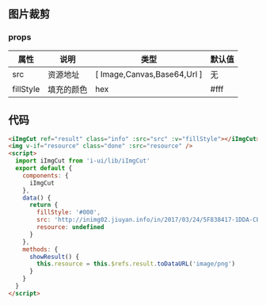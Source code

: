 ## 图片裁剪
<template>
  <iImgCut ref="result" class="info" :src="src" :fillStyle="fillStyle"></iImgCut>
  <iImgCut ref="result1" class="info1" :src="src" :fillStyle="fillStyle">
     <div class="mask"></div>
  </iImgCut>
  <img v-if="resource" class="done" :src="resource" />
  <img v-if="resource1" class="done" :src="resource1" />
<br />
<i-button type="primary">选择图片 
   <iImgUpload @done="addImg" />
</i-button>
<i-button type="primary" @click="showResult">查看结果</i-button>
</template>
<style lang="scss">
  .info {
    transform: translate(0,-100px);
    width: 300px;
    height: 300px;
    display:inline-block;
    canvas {
      width: 100%;
      height: 100%;
    }
  }
  .info1 {
    margin: 100px 0;
    width: 300px;
    height: 100px;
    display:inline-block;
    position: relative;
    canvas {
      transform: translate(0,-100px);
      width: 300px;
      height: 300px;
      pointer-events: none;
    }
    .mask {
      transform: translate(0,-100px);
      position: absolute;
      left: 0;
      top: 0;
      width: 300px;
      height: 300px;
      border: 100px solid rgba(0,0,0,.4);
      border-left: none;
      border-right: none;
      box-sizing: border-box;
      pointer-events: none;
    }
  }
  .done {
    border: 1px solid #000;
  }
</style>
<script>
  import iImgCut from 'i-ui/lib/iImgCut'
  import iImgUpload from 'i-ui/lib/iImgUpload'
  export default {
    components: {
      iImgUpload,
      iImgCut
    },
    data() {
      return {
        fillStyle: '#fff',
        src: undefined,
        resource: undefined,
        resource1: undefined
      }
    },
    methods: {
      addImg (file) {
        this.src = file.toDataURL('image/png')
      },
      showResult() {
        this.resource = this.$refs.result.toDataURL('image/png')
        this.resource1 = this.$refs.result1.toDataURL('image/png')
      }
    }
  }
</script>

### props
 |属性 | 说明 | 类型 | 默认值 |
 |---  | --- | ---  | --- |
 |src  | 资源地址  | [ Image,Canvas,Base64,Url ] | 无 |
 |fillStyle  | 填充的颜色  | hex | #fff  |

## 代码
```html
<iImgCut ref="result" class="info" :src="src" :v="fillStyle"></iImgCut>
<img v-if="resource" class="done" :src="resource" />
<script>
  import iImgCut from 'i-ui/lib/iImgCut'
  export default {
    components: {
      iImgCut
    },
    data() {
      return {
        fillStyle: '#000',
        src: 'http://inimg02.jiuyan.info/in/2017/03/24/5F838417-1DDA-CE2A-14A6-7A0D0247301C-1wGMzYZ.jpg',
        resource: undefined
      }
    },
    methods: {
      showResult() {
        this.resource = this.$refs.result.toDataURL('image/png')
      }
    }
  }
</script>
```
